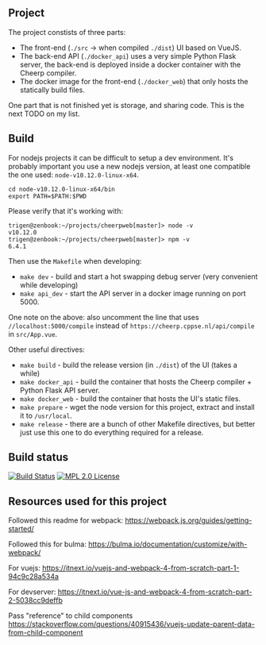 ## Project

The project constists of three parts:

- The front-end (`./src` -> when compiled `./dist`) UI based on VueJS.
- The back-end API (`./docker_api`) uses a very simple Python Flask server, the back-end is deployed inside a docker container with the Cheerp compiler.
- The docker image for the front-end (`./docker_web`) that only hosts the statically build files.

One part that is not finished yet is storage, and sharing code. This is the next TODO on my list.

## Build

For nodejs projects it can be difficult to setup a dev environment.
It's probably important you use a new nodejs version, at least one compatible the one used: `node-v10.12.0-linux-x64`.

    cd node-v10.12.0-linux-x64/bin
    export PATH=$PATH:$PWD

Please verify that it's working with:

    trigen@zenbook:~/projects/cheerpweb[master]> node -v
    v10.12.0
    trigen@zenbook:~/projects/cheerpweb[master]> npm -v
    6.4.1

Then use the `Makefile` when developing:

- `make dev` - build and start a hot swapping debug server (very convenient while developing)
- `make api_dev` - start the API server in a docker image running on port 5000.

One note on the above: also uncomment the line that uses `//localhost:5000/compile` instead of `https://cheerp.cppse.nl/api/compile` in `src/App.vue`.

Other useful directives:

- `make build` - build the release version (in `./dist`) of the UI (takes a while)
- `make docker_api` - build the container that hosts the Cheerp compiler + Python Flask API server.
- `make docker_web` - build the container that hosts the UI's static files.
- `make prepare` - wget the node version for this project, extract and install it to `/usr/local`.
- `make release` - there are a bunch of other Makefile directives, but better just use this one to do everything required for a release.

## Build status

[![Build Status](https://travis-ci.org/rayburgemeestre/cheerpweb.svg?branch=master)](https://travis-ci.org/rayburgemeestre/cheerpweb) [![MPL 2.0 License](https://img.shields.io/badge/license-MPL2.0-blue.svg)](http://veldstra.org/2016/12/09/you-should-choose-mpl2-for-your-opensource-project.html)

## Resources used for this project

Followed this readme for webpack:
https://webpack.js.org/guides/getting-started/

Followed this for bulma:
https://bulma.io/documentation/customize/with-webpack/

For vuejs:
https://itnext.io/vuejs-and-webpack-4-from-scratch-part-1-94c9c28a534a

For devserver:
https://itnext.io/vue-js-and-webpack-4-from-scratch-part-2-5038cc9deffb

Pass "reference" to child components
https://stackoverflow.com/questions/40915436/vuejs-update-parent-data-from-child-component
